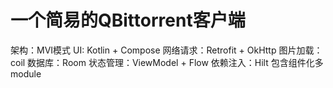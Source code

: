 # 一个简易的QBittorrent客户端

架构：MVI模式
UI: Kotlin + Compose
网络请求：Retrofit + OkHttp
图片加载：coil
数据库：Room
状态管理：ViewModel + Flow
依赖注入：Hilt
包含组件化多module 




